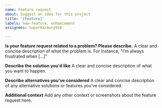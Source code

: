 ```yaml
---
name: Feature request
about: Suggest an idea for this project
title: '[Feature]'
labels: new-feature, enhancement
assignees: SuperHarmony910

---
```


**Is your feature request related to a problem? Please describe.**
A clear and concise description of what the problem is. For instance, "I'm always frustrated when [...]"

**Describe the solution you'd like**
A clear and concise description of what you want to happen.

**Describe alternatives you've considered**
A clear and concise description of any alternative solutions or features you've considered.

**Additional context**
Add any other context or screenshots about the feature request here.
